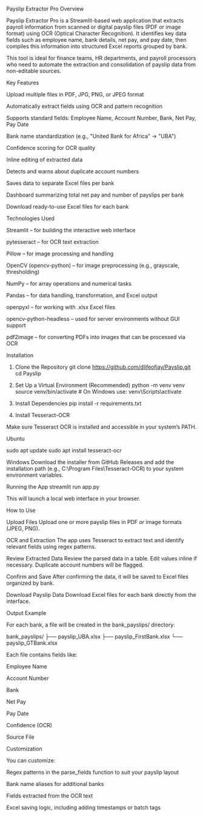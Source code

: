 Payslip Extractor Pro
Overview

Payslip Extractor Pro is a Streamlit-based web application that extracts payroll information from scanned or digital payslip files (PDF or image format) using OCR (Optical Character Recognition). It identifies key data fields such as employee name, bank details, net pay, and pay date, then compiles this information into structured Excel reports grouped by bank.

This tool is ideal for finance teams, HR departments, and payroll processors who need to automate the extraction and consolidation of payslip data from non-editable sources.

Key Features

Upload multiple files in PDF, JPG, PNG, or JPEG format

Automatically extract fields using OCR and pattern recognition

Supports standard fields: Employee Name, Account Number, Bank, Net Pay, Pay Date

Bank name standardization (e.g., "United Bank for Africa" → "UBA")

Confidence scoring for OCR quality

Inline editing of extracted data

Detects and warns about duplicate account numbers

Saves data to separate Excel files per bank

Dashboard summarizing total net pay and number of payslips per bank

Download ready-to-use Excel files for each bank

Technologies Used

Streamlit – for building the interactive web interface

pytesseract – for OCR text extraction

Pillow – for image processing and handling

OpenCV (opencv-python) – for image preprocessing (e.g., grayscale, thresholding)

NumPy – for array operations and numerical tasks

Pandas – for data handling, transformation, and Excel output

openpyxl – for working with .xlsx Excel files

opencv-python-headless – used for server environments without GUI support

pdf2image – for converting PDFs into images that can be processed via OCR

Installation
1. Clone the Repository
git clone https://github.com/dlifeofjay/Payslip.git
cd Payslip

2. Set Up a Virtual Environment (Recommended)
python -m venv venv
source venv/bin/activate    # On Windows use: venv\Scripts\activate

3. Install Dependencies
pip install -r requirements.txt

4. Install Tesseract-OCR

Make sure Tesseract OCR
 is installed and accessible in your system’s PATH.

Ubuntu

sudo apt update
sudo apt install tesseract-ocr


Windows
Download the installer from GitHub Releases
 and add the installation path (e.g., C:\Program Files\Tesseract-OCR) to your system environment variables.

Running the App
streamlit run app.py


This will launch a local web interface in your browser.

How to Use

Upload Files
Upload one or more payslip files in PDF or image formats (JPEG, PNG).

OCR and Extraction
The app uses Tesseract to extract text and identify relevant fields using regex patterns.

Review Extracted Data
Review the parsed data in a table. Edit values inline if necessary. Duplicate account numbers will be flagged.

Confirm and Save
After confirming the data, it will be saved to Excel files organized by bank.

Download Payslip Data
Download Excel files for each bank directly from the interface.

Output Example

For each bank, a file will be created in the bank_payslips/ directory:

bank_payslips/
├── payslip_UBA.xlsx
├── payslip_FirstBank.xlsx
└── payslip_GTBank.xlsx


Each file contains fields like:

Employee Name

Account Number

Bank

Net Pay

Pay Date

Confidence (OCR)

Source File

Customization

You can customize:

Regex patterns in the parse_fields function to suit your payslip layout

Bank name aliases for additional banks

Fields extracted from the OCR text

Excel saving logic, including adding timestamps or batch tags
